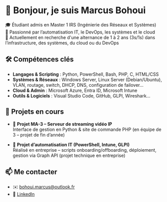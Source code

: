 # 👋 Bonjour, je suis Marcus Bohoui

🎓 Étudiant admis en Master 1 IRS (Ingénierie des Réseaux et Systèmes)  
🔧 Passionné par l’automatisation IT, le DevOps, les systèmes et le cloud  
🤝 Actuellement en recherche d'une alternance de 1 à 2 ans (3s/1s) dans l’infrastructure, des systèmes, du cloud ou du
DevOps

## 🛠️ Compétences clés
- **Langages & Scripting** : Python, PowerShell, Bash, PHP, C, HTML/CSS
- **Systèmes & Réseaux** : Windows Server, Linux Server (Debian/Ubuntu), VLAN, routage, switch, DHCP, DNS, configuration de failover...
- **Cloud & Admin** : Microsoft Azure, Entra ID, Microsoft Intune
- **Outils & Logiciels** : Visual Studio Code, GitHub, GLPI, Wireshark...

## 📁 Projets en cours
- 🎥 **Projet MA-3 – Serveur de streaming vidéo IP**  
  Interface de gestion en Python & site de commande PHP (en équipe de 3 – projet de fin d’année)

- 💼 **Projet d’automatisation IT (PowerShell, Intune, GLPI)**  
  Réalisé en entreprise – scripts onboarding/offboarding, déploiement, gestion via Graph API (projet technique en entreprise)
## 📫 Me contacter
- ✉️ bohoui.marcus@outlook.fr  
- 🔗 [LinkedIn](https://www.linkedin.com/in/marcus-bohoui)
  
<!---
MarcusBohoui/MarcusBohoui is a ✨ special ✨ repository because its `README.md` (this file) appears on your GitHub profile.
--->
